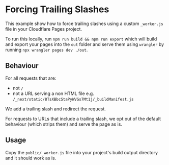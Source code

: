 # Forcing Trailing Slashes

This example show how to force trailing slashes using a custom `_worker.js` file in your Cloudflare Pages project.

To run this locally, run `npm run build && npm run export` which will build and export your pages into the `out` folder and serve them using `wrangler` by running `npx wrangler pages dev ./out`.

## Behaviour

For all requests that are:

- not `/`
- not a URL serving a non HTML file e.g. `/_next/static/8TsXBbcStaPyWVGs7Mt1j/_buildManifest.js`

We add a trailing slash and redirect the request.

For requests to URLs that include a trailing slash, we opt out of the default behaviour (which strips them) and serve the page as is.

## Usage

Copy the `public/_worker.js` file into your project's build output directory and it should work as is.
